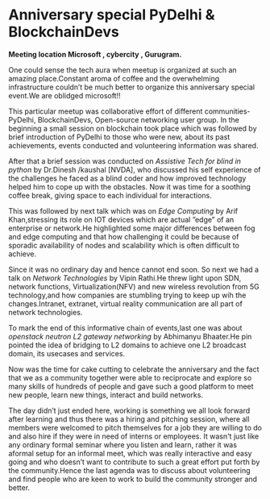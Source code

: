 # Anniversary special PyDelhi & BlockchainDevs

**Meeting location Microsoft , cybercity , Gurugram.**

One could sense the tech aura when meetup is organized  at such an amazing place.Constant aroma of coffee and the overwhelming infrastructure couldn’t be much better to organize this anniversary special event.We are oblidged microsoft!!

This particular meetup was collaborative effort of different communities- PyDelhi, BlockchainDevs, Open-source networking user group.
In the beginning a small session on blockchain took place which was followed by brief introduction of PyDelhi to those who were new, about its past achievements, events conducted and volunteering information was shared.

After that a brief session was conducted on _Assistive Tech for blind in python_ by Dr.Dinesh /kaushal [NVDA], who discussed his self experience of the challenges he faced as a blind coder and how improved technology helped him to cope up with the obstacles.
Now it was time for a soothing coffee break, giving space to each individual for interactions.


This was followed by next talk which was on _Edge Computing_ by Arif Khan,stressing its role on IOT devices which are actual ”edge” of an enterprise or network.He highlighted some major differences between fog and edge computing and that how challenging it could be because of sporadic availability of nodes and scalability which is often difficult to achieve.


Since it was no ordinary day and hence cannot end soon. So next we had a talk on _Network Technologies_ by Vipin Rathi.He threw light upon SDN, network functions, Virtualization(NFV) and new wireless revolution from 5G technology,and how companies are stumbling trying to keep up wih the changes.Intranet, extranet, virtual reality communication are all part of network technologies.

To mark the end of this informative chain of events,last one was about _openstack neutron L2 gateway networking_ by Abhimanyu Bhaater.He pin pointed the idea of bridging to L2 domains to achieve one L2 broadcast domain, its usecases and services.

Now was the time for cake cutting to celebrate the anniversary and the fact that we as a community together were able to reciprocate and explore so many skills of hundreds of people and gave such a good platform to meet new people, learn new things, interact and build networks.


The day didn’t just ended here, working is something we all look forward after learning and thus there was a hiring and pitching session, where all members were welcomed to pitch themselves for a job they are willing to do and also hire if they were in need of interns or employees.
It wasn't just like any ordinary formal seminar where you listen and learn, rather it was aformal setup for an informal meet, which was really interactive and easy going and who doesn’t want to contribute to such a great effort put forth by the community.Hence the last agenda was to discuss about volunteering and find people who are keen to work to build the community stronger and better.
 
